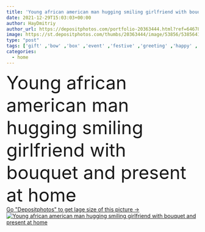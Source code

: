 ```yaml
---
title: 'Young african american man hugging smiling girlfriend with bouquet and present at home '
date: 2021-12-29T15:03:03+00:00
author: HayDmitriy
author_url: https://depositphotos.com/portfolio-20363444.html?ref=64678756
image: https://st.depositphotos.com/thumbs/20363444/image/53856/538564146/api_thumb_450.jpg?forcejpeg=true
type: "post"
tags: ['gift' ,'bow' ,'box' ,'event' ,'festive' ,'greeting' ,'happy' ,'holiday' ,'present' ,'ribbon' ,'love' ,'smiling' ,'people' ,'cheerful' ,'plants' ,'flowers' ,'kitchen' ,'man' ,'bouquet' ,'emotion' ,'blur' ,'home' ,'couple' ,'romantic' ,'woman' ,'together' ,'indoors' ,'attractive' ,'casual' ,'handsome' ,'positive' ,'embrace' ,'closeness' ,'hug' ,'relationship' ,'valentines' ,'boyfriend' ,'girlfriend' ,'closed eyes' ,'young adult' ,'black woman' ,'african american' ,'14 february' ,'st valentine' ,'black man' ,'generation z' ]
categories: 
  - home
---
```

<div aling="center">
            <font size="60"> Young african american man hugging smiling girlfriend with bouquet and present at home</font>   
</div>
<div>
    <a href='https://st.depositphotos.com/thumbs/20363444/image/53856/538564146/api_thumb_450.jpg?forcejpeg=true?ref=64678756' target=_blank > Go "Depositphotos" to get lage size of this picture ->
        <img href='https://st.depositphotos.com/thumbs/20363444/image/53856/538564146/api_thumb_450.jpg?forcejpeg=true?ref=64678756' src='https://st.depositphotos.com/20363444/53856/i/950/depositphotos_538564146-stock-photo-young-african-american-man-hugging.jpg?forcejpeg=true' alt='Young african american man hugging smiling girlfriend with bouquet and present at home' >
    </a>
</div>
